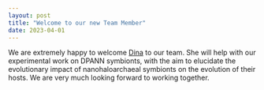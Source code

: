 ```yaml
---
layout: post
title: "Welcome to our new Team Member"
date: 2023-04-01
---
```


We are extremely happy to welcome <a href="https://www.nioz.nl/en/about/organisation/staff/dina-castillo-boukhchtaber">Dina</a> to our team. She will help with our experimental work on DPANN symbionts, with the aim to elucidate the evolutionary impact of nanohaloarchaeal symbionts on the evolution of their hosts. We are very much looking forward to working together. <br/>

